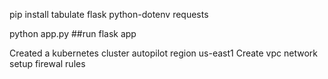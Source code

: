 pip install tabulate flask python-dotenv requests

python app.py ##run flask app

Created a kubernetes cluster autopilot
region us-east1
Create vpc network
setup firewal rules

